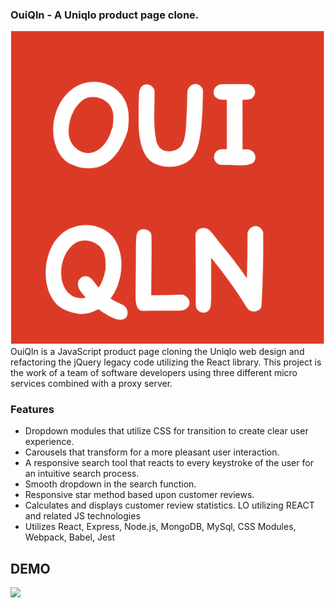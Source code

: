 ### OuiQln - A Uniqlo product page clone.
![](ouiqln.png)
OuiQln is a JavaScript product page cloning the Uniqlo web design and refactoring the jQuery legacy code utilizing the React library. This project is the work of a team of software developers using three different micro services combined with a proxy server. 

### Features
- Dropdown modules that utilize CSS for transition to create clear user experience. 
- Carousels that transform for a more pleasant user interaction.
- A responsive search tool that reacts to every keystroke of the user for an intuitive search process.  
- Smooth dropdown in the search function. 
- Responsive star method based upon customer reviews. 
- Calculates and displays customer review statistics. LO utilizing REACT and related JS technologies
- Utilizes React, Express, Node.js, MongoDB, MySql, CSS Modules, Webpack, Babel, Jest 

## DEMO
![](OuiQlnDemo.gif)
